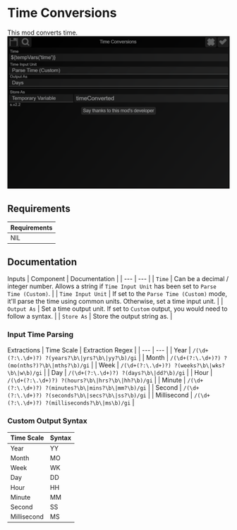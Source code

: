 # Time Conversions
This mod converts time.
![](https://github.com/slothyace/bmods-acedia/blob/main/.documentation/.images/timeConversions.png)

## Requirements
| Requirements |
| --- |
| NIL |

## Documentation
Inputs
| Component | Documentation | 
| --- | --- |
| `Time` | Can be a decimal / integer number. Allows a string if `Time Input Unit` has been set to `Parse Time (Custom)`. |
| `Time Input Unit` | If set to the `Parse Time (Custom)` mode, it'll parse the time using common units. Otherwise, set a time input unit. |
| `Output As` | Set a time output unit. If set to `Custom` output, you would need to follow a syntax. |
| `Store As` | Store the output string as. |

### Input Time Parsing
Extractions
| Time Scale | Extraction Regex |
| --- | --- |
| Year | `/(\d+(?:\.\d+)?) ?(years?\b\|yrs?\b\|yy?\b)/gi` |
| Month | `/(\d+(?:\.\d+)?) ?(mo(nths?)?\b\|mths?\b)/gi` |
| Week | `/(\d+(?:\.\d+)?) ?(weeks?\b\|wks?\b\|w\b)/gi` |
| Day | `/(\d+(?:\.\d+)?) ?(days?\b\|dd?\b)/gi` | 
| Hour | `/(\d+(?:\.\d+)?) ?(hours?\b\|hrs?\b\|hh?\b)/gi` |
| Minute | `/(\d+(?:\.\d+)?) ?(minutes?\b\|mins?\b\|mm?\b)/gi` |
| Second | `/(\d+(?:\.\d+)?) ?(seconds?\b\|secs?\b\|ss?\b)/gi` |
| Millisecond | `/(\d+(?:\.\d+)?) ?(milliseconds?\b\|ms\b)/gi` |

### Custom Output Syntax
| Time Scale | Syntax |
| --- | --- |
| Year | YY |
| Month | MO |
| Week | WK |
| Day | DD |
| Hour | HH |
| Minute | MM |
| Second | SS |
| Millisecond | MS |
